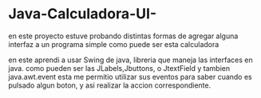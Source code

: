 # Java-Calculadora-UI-
en este proyecto estuve probando distintas formas de agregar alguna interfaz a un programa simple como puede ser esta calculadora

en este aprendi a usar Swing de java, libreria que maneja las interfaces en java.
como pueden ser las JLabels,Jbuttons, o JtextField 
y tambien java.awt.event esta me permitio utilizar sus eventos para saber cuando es pulsado algun boton, y asi realizar la accion correspondiente.
